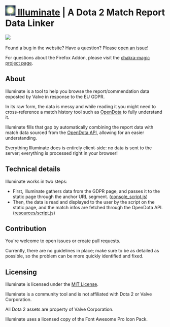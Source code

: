 # [![](/favicon-32x32.png) Illuminate](https://illuminate.dotasphere.com/) | A Dota 2 Match Report Data Linker

[![](https://img.shields.io/badge/discord-join-7289da)](https://discord.gg/2mBefy)

Found a bug in the website? Have a question? Please [open an issue](https://github.com/bongikairu/illuminate/issues)!

For questions about the Firefox Addon, please visit the [chakra-magic project page](https://github.com/Steffo99/chakra-magic).

## About

Illuminate is a tool to help you browse the report/commendation data exposted by Valve in response to the EU GDPR.

In its raw form, the data is messy and while reading it you might need to cross-reference a match history tool such as [OpenDota](https://github.com/odota) to fully understand it.

Illuminate fills that gap by automatically combining the report data with match data sourced from the [OpenDota API](https://docs.opendota.com/), allowing for an easier understanding.

Everything Illuminate does is entirely client-side: no data is sent to the server; everything is processed right in your browser!

## Technical details

Illuminate works in two steps:
- First, Illuminate gathers data from the GDPR page, and passes it to the static page through the anchor URL segment. ([console_script.js](/console_script.js))
- Then, the data is read and displayed to the user by the script on the static page, and the match infos are fetched through the OpenDota API. ([resources/script.js](/resources/script.js))

## Contribution

You're welcome to open issues or create pull requests.

Currently, there are no guidelines in place; make sure to be as detailed as possible, so the problem can be more quickly identified and fixed.

## Licensing

Illuminate is licensed under the [MIT License](/license).

Illuminate is a community tool and is not affiliated with Dota 2 or Valve Corporation.

All Dota 2 assets are property of Valve Corporation.

Illuminate uses a licensed copy of the Font Awesome Pro Icon Pack.

